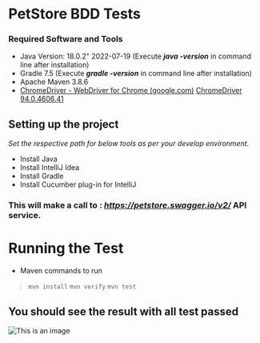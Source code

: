 # PetStore BDD Tests

### Required Software and Tools
-   Java Version:  18.0.2" 2022-07-19 (Execute **_java -version_** in command line after installation)
-   Gradle 7.5 (Execute  **_gradle -version_**  in command line after installation)
-   Apache Maven 3.8.6
- [ChromeDriver - WebDriver for Chrome (google.com)](https://sites.google.com/a/chromium.org/chromedriver/)  [ChromeDriver 94.0.4606.41](https://chromedriver.storage.googleapis.com/index.html?path=94.0.4606.41/)

## Setting up the project
*Set the respective path for below tools as per your develop environment.*
- Install Java
- Install IntelliJ Idea
- Install Gradle
- Install Cucumber plug-in for IntelliJ

### This will make a call to : *https://petstore.swagger.io/v2/* API service.

# Running the Test
- Maven commands to run
>`mvn install`
>`mvn verify`
>`mvn test`

## You should see the result with all test passed

![This is an image](https://myoctocat.com/assets/images/base-octocat.svg)